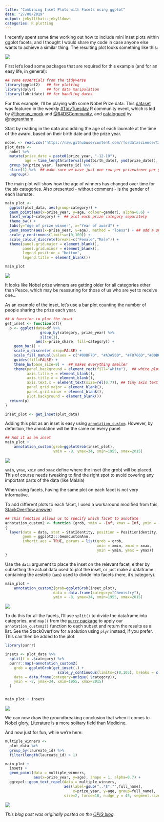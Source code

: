 ```yaml
---
title: "Combining Inset Plots with Facets using ggplot"
date: "27/08/2019"
output: jekyllthat::jekylldown
categories: R plotting
---
```


I recently spent some time working out how to include mini inset plots
within ggplot facets, and I thought I would share my code in case anyone
else wants to achieve a similar thing. The resulting plot looks
something like this:

![](/blog/assets/img/all_facet_insets.png)

First let’s load some packages that are required for this example (and
for an easy life, in general):

``` r
## some essentials from the tidyverse
library(ggplot2)   ## for plotting
library(dplyr)     ## for data manipulation 
library(lubridate) ## for handling dates 
```

For this example, I’ll be playing with some Nobel Prize data. This
[dataset](https://github.com/rfordatascience/tidytuesday/tree/master/data/2019/2019-05-14)
was featured in the weekly
[\#TidyTuesday](https://twitter.com/search?src=typd&q=%23tidytuesday) R
community event, which is led by
[@thomas\_mock](https://twitter.com/thomas_mock) and
[@R4DSCommunity](https://twitter.com/R4DSCommunity), and
[catalogued](https://nsgrantham.shinyapps.io/tidytuesdayrocks/) by
[@nsgrantham](https://twitter.com/nsgrantham)

Start by reading in the data and adding the age of each laureate at the
time of the award, based on their birth date and the prize
year.

``` r
nobel <- read.csv("https://raw.githubusercontent.com/rfordatascience/tidytuesday/master/data/2019/2019-05-14/nobel_winners.csv")
plot_data <- 
  nobel %>% 
  mutate(prize_date = paste0(prize_year, "-12-10"),  
         age = time_length(interval(ymd(birth_date), ymd(prize_date)), "year")) %>%
  group_by(prize_year, laureate_id) %>%
  slice(1) %>%  ## make sure we have just one row per prizewinner per year
  ungroup()
```

The main plot will show how the age of winners has changed over time for
the six categories. Also presented - without comment - is the gender of
each laureate.

``` r
main_plot <- 
  ggplot(plot_data, aes(group=category)) + 
  geom_point(aes(x=prize_year, y=age, colour=gender), alpha=0.6) + 
  facet_wrap(~category) +  ## plot each prize category separately 
  theme_bw() +
  labs(y="Age of prize winner", x="Year of award") + 
  geom_smooth(aes(x=prize_year, y=age), method = "loess") + ## add a smoothed line
  scale_y_continuous(limits=c(0,100)) + 
  scale_colour_discrete(breaks=c("Female","Male")) +
  theme(panel.grid.major = element_blank(), 
        panel.grid.minor = element_blank(), 
        legend.position = "bottom",
        legend.title = element_blank()) 

main_plot
```

![](/blog/assets/img/combining-inset-plots-with-facets-unnamed-chunk-3-1.png)<!-- -->

It looks like Nobel prize winners are getting older for all categories
other than Peace, which may be reassuring for those of us who are yet to
receive one…

As an example of the inset, let’s use a bar plot counting the number of
people sharing the prize each year.

``` r
## A function to plot the inset 
get_inset <- function(df){
  p <- ggplot(data=df %>% 
                group_by(category, prize_year) %>% 
                slice(1),
              aes(x=prize_share, fill=category)) +
    geom_bar() + 
    scale_x_discrete( drop=FALSE) + 
    scale_fill_manual(values = c("#00BF7D", "#A3A500", "#F8766D","#00B0F6","#E76BF3","#636363")) + 
    guides(fill=FALSE) +
    theme_bw(base_size=9) +  ## makes everything smaller
    theme(panel.background = element_rect(fill="white"),  ## white plot background 
          axis.title.y = element_blank(),
          axis.title.x = element_blank(),
          axis.text.x = element_text(size=rel(0.7)), ## tiny axis text
          panel.grid.major = element_blank(),
          panel.grid.minor = element_blank(),
          plot.background = element_blank())
  return(p)
}

inset_plot <- get_inset(plot_data) 
```

Adding this plot as an inset is easy using
[`annotation_custom`](https://ggplot2.tidyverse.org/reference/annotation_custom.html).
However, by definition, the annotation will be the same on every panel:

``` r
## Add it as an inset
main_plot +
    annotation_custom(grob=ggplotGrob(inset_plot), 
                      ymin = -8, ymax=34, xmin=1955, xmax=2015)
```

![](/blog/assets/img/combining-inset-plots-with-facets-unnamed-chunk-5-1.png)<!-- -->

`ymin`, `ymax`, `xmin` and `xmax` define where the inset (the grob) will
be placed. This of course needs tweaking to find the right spot to avoid
covering any important parts of the data (like Malala)

When using facets, having the same plot on each facet is not very
informative.

To add different plots to each facet, I used a workaround modified from
this [StackOverflow
answer](https://stackoverflow.com/questions/37867758/insetting-on-facet-grided-and-grid-arrangeed-plot):

``` r
## This function allows us to specify which facet to annotate
annotation_custom2 <- function (grob, xmin = -Inf, xmax = Inf, ymin = -Inf, ymax = Inf, data) 
{
  layer(data = data, stat = StatIdentity, position = PositionIdentity, 
        geom = ggplot2:::GeomCustomAnn,
        inherit.aes = TRUE, params = list(grob = grob, 
                                          xmin = xmin, xmax = xmax, 
                                          ymin = ymin, ymax = ymax))
}
```

Use the `data` argument to place the inset on the relevant facet, either
by subsetting the actual data used to plot the inset, or just make a
dataframe containing the aestetic (`aes`) used to divide into facets
(here, it’s category).

``` r
main_plot +
    annotation_custom2(grob=ggplotGrob(inset_plot), 
                      data = data.frame(category="Chemistry"),
                      ymin = -8, ymax=34, xmin=1955, xmax=2015)
```

![](/blog/assets/img/combining-inset-plots-with-facets-unnamed-chunk-7-1.png)<!-- -->

To do this for all the facets, I’ll use `split()` to divide the
dataframe into categories, and `map()` from the [`purrr`
package](https://purrr.tidyverse.org/) to apply our
`annotation_custom2()` function to each subset and return the results as
a list. See the StackOverflow for a solution using `plyr` instead, if
you prefer. This can then be added to the plot:

``` r
library(purrr)

insets <- plot_data %>% 
  split(f = .$category) %>%
  purrr::map(~annotation_custom2(
    grob = ggplotGrob(get_inset(.) +
                        scale_y_continuous(limits=c(0,105), breaks = c(0, 50, 100))), 
    data = data.frame(category=unique(.$category)),
    ymin = -8, ymax=34, xmin=1955, xmax=2015)
  )


main_plot + insets
```

![](/blog/assets/img/combining-inset-plots-with-facets-unnamed-chunk-8-1.png)<!-- -->

We can now draw the groundbreaking conclusion that when it comes to
Nobel glory, Literature is a more solitary field than Medicine.

And now just for fun, while we’re here:

``` r
multiple_winners <- 
  plot_data %>% 
  group_by(laureate_id) %>% 
  filter(length(laureate_id) > 1)

main_plot + 
  insets +
  geom_point(data = multiple_winners, 
             aes(x=prize_year, y=age), shape = 1, alpha=0.7) +
  ggrepel::geom_text_repel(data = multiple_winners, 
                           aes(label=gsub(",.*$","",full_name), 
                               x=prize_year, y=age, group=full_name), 
                           size=2, force=10, nudge_y = 45, segment.size=0.15)
```

![](/blog/assets/img/combining-inset-plots-with-facets-unnamed-chunk-9-1.png)<!-- -->

*This blog post was originally posted on the [OPIG blog](https://www.blopig.com/blog/https://www.blopig.com/blog/2019/08/combining-inset-plots-with-facets-using-ggplot2/).*
